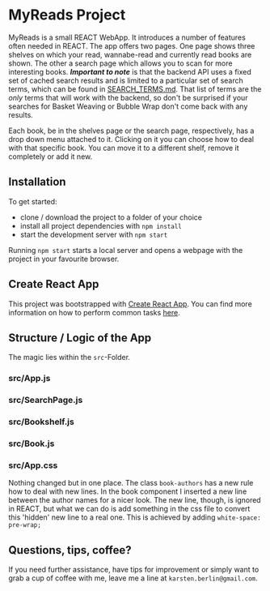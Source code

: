 # MyReads Project

MyReads is a small REACT WebApp. It introduces a number of features often needed in REACT.
The app offers two pages. One page shows three shelves on which your read, wannabe-read and currently read books are shown. The other a search page which allows you to scan for more interesting books. __*Important to note*__ is that the backend API uses a fixed set of cached search results and is limited to a particular set of search terms, which can be found in [SEARCH_TERMS.md](SEARCH_TERMS.md). That list of terms are the _only_ terms that will work with the backend, so don't be surprised if your searches for Basket Weaving or Bubble Wrap don't come back with any results.

Each book, be in the shelves page or the search page, respectively, has a drop down menu attached to it. Clicking on it you can choose how to deal with that specific book. You can move it to a different shelf, remove it completely or add it new.


## Installation

To get started:

* clone / download the project to a folder of your choice
* install all project dependencies with `npm install`
* start the development server with `npm start`

Running `npm start` starts a local server and opens a webpage with the project
in your favourite browser.



## Create React App

This project was bootstrapped with [Create React App](https://github.com/facebookincubator/create-react-app). You can find more information on how to perform common tasks [here](https://github.com/facebookincubator/create-react-app/blob/master/packages/react-scripts/template/README.md).


## Structure / Logic of the App

The magic lies within the `src`-Folder.

### src/App.js
### src/SearchPage.js
### src/Bookshelf.js
### src/Book.js

### src/App.css
Nothing changed but in one place. The class `book-authors` has a new rule how to deal with new lines. In the book component I inserted a new line between the author names for a nicer look.
The new line, though, is ignored in REACT, but what we can do is add something in the css file to convert this 'hidden' new line to a real one. This is achieved by adding `white-space: pre-wrap;`






## Questions, tips, coffee?

If you need further assistance, have tips for improvement or simply want to grab a cup of coffee with me, leave me a line at `karsten.berlin@gmail.com`.
